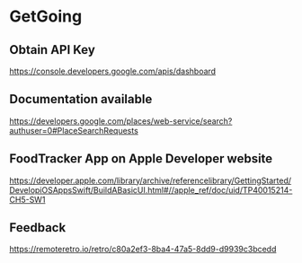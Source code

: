 # GetGoing

## Obtain API Key 
https://console.developers.google.com/apis/dashboard

## Documentation available 
https://developers.google.com/places/web-service/search?authuser=0#PlaceSearchRequests

## FoodTracker App on Apple Developer website
https://developer.apple.com/library/archive/referencelibrary/GettingStarted/DevelopiOSAppsSwift/BuildABasicUI.html#//apple_ref/doc/uid/TP40015214-CH5-SW1

## Feedback
https://remoteretro.io/retro/c80a2ef3-8ba4-47a5-8dd9-d9939c3bcedd
